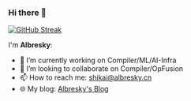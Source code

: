 ### Hi there 👋

[![GitHub Streak](https://github-readme-streak-stats.herokuapp.com?user=Albresky&border_radius=6)](https://git.io/streak-stats)

I'm **Albresky**:

- 🔭 I’m currently working on Compiler/ML/AI-Infra
- 👯 I’m looking to collaborate on Compiler/OpFusion
- 📫 How to reach me: shikai@albresky.cn
- 🌐 My blog: [Albresky's Blog](https://www.albresky.cn)

